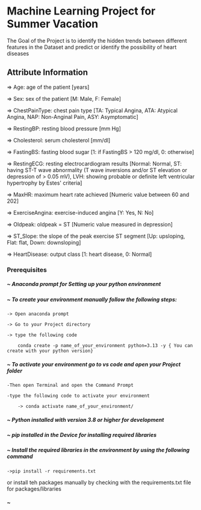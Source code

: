 # Machine Learning Project for Summer Vacation 
 The Goal of the Project is to identify the hidden trends between different features in the Dataset and predict or identify the possibility of heart diseases

## Attribute Information
=> Age: age of the patient [years] 

=> Sex: sex of the patient [M: Male, F: Female] 

=> ChestPainType: chest pain type [TA: Typical Angina, ATA: Atypical Angina, NAP: Non-Anginal Pain, ASY: Asymptomatic]

=> RestingBP: resting blood pressure [mm Hg]

=> Cholesterol: serum cholesterol [mm/dl]

=> FastingBS: fasting blood sugar [1: if FastingBS > 120 mg/dl, 0: otherwise]

=> RestingECG: resting electrocardiogram results [Normal: Normal, ST: having ST-T wave abnormality (T wave inversions and/or ST elevation or depression of > 0.05 mV), LVH: showing probable or definite left ventricular hypertrophy by Estes' criteria]

=> MaxHR: maximum heart rate achieved [Numeric value between 60 and 202]

=> ExerciseAngina: exercise-induced angina [Y: Yes, N: No]

=> Oldpeak: oldpeak = ST [Numeric value measured in depression]

=> ST_Slope: the slope of the peak exercise ST segment [Up: upsloping, Flat: flat, Down: downsloping]

=> HeartDisease: output class [1: heart disease, 0: Normal]

### Prerequisites
##### ~ Anaconda prompt for Setting up your python environment
##### ~ To create your environment manually follow the following steps:
    -> Open anaconda prompt

    -> Go to your Project directory

    -> type the following code

        conda create -p name_of_your_environment python=3.13 -y { You can create with your python version}
##### ~ To activate your environment go to vs code and open your Project folder
    -Then open Terminal and open the Command Prompt

    -type the following code to activate your environment

        -> conda activate name_of_your_environment/
##### ~ Python installed with version 3.8 or higher for development
##### ~ pip installed in the Device for installing required libraries
##### ~ Install the required libraries in the environment by using the following command
    ->pip install -r requirements.txt
    
  or install teh packages manually by checking with the requirements.txt file for packages/libraries
##### ~ 